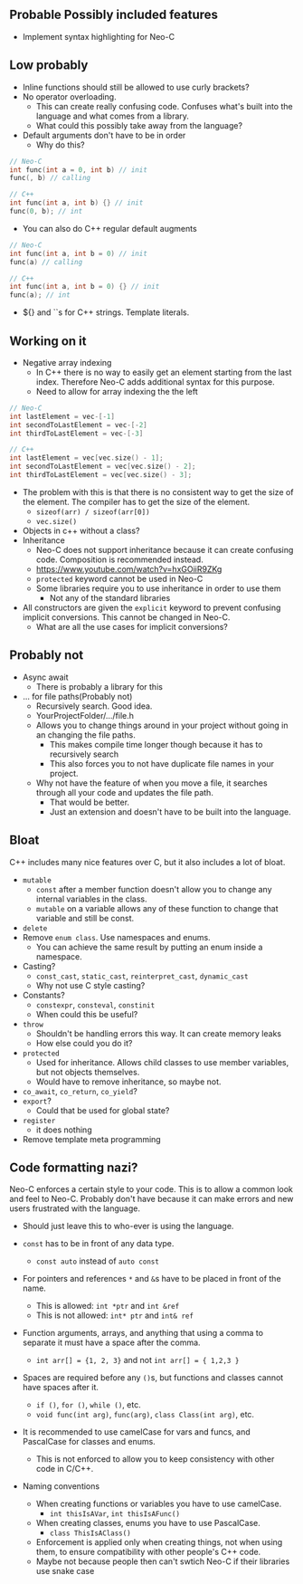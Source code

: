 ## Probable Possibly included features
- Implement syntax highlighting for Neo-C

## Low probably
- Inline functions should still be allowed to use curly brackets?
- No operator overloading.
	- This can create really confusing code. Confuses what's built into the language and what comes from a library.
	- What could this possibly take away from the language?
- Default arguments don't have to be in order
  - Why do this?

```C++
// Neo-C
int func(int a = 0, int b) // init
func(, b) // calling

// C++
int func(int a, int b) {} // init
func(0, b); // int
```

- You can also do C++ regular default augments

```C++
// Neo-C
int func(int a, int b = 0) // init
func(a) // calling

// C++
int func(int a, int b = 0) {} // init
func(a); // int
```
- ${} and ``s for C++ strings. Template literals.

## Working on it
- Negative array indexing
	- In C++ there is no way to easily get an element starting from the last index. Therefore Neo-C adds additional syntax for this purpose.
	- Need to allow for array indexing the the left

```C++
// Neo-C
int lastElement = vec-[-1]
int secondToLastElement = vec-[-2]
int thirdToLastElement = vec-[-3]

// C++
int lastElement = vec[vec.size() - 1];
int secondToLastElement = vec[vec.size() - 2];
int thirdToLastElement = vec[vec.size() - 3];
```
- The problem with this is that there is no consistent way to get the size of the element. The compiler has to get the size of the element.
	- `sizeof(arr) / sizeof(arr[0])`
	- `vec.size()`
- Objects in c++ without a class?
- Inheritance
	- Neo-C does not support inheritance because it can create confusing code. Composition is recommended instead.
	- https://www.youtube.com/watch?v=hxGOiiR9ZKg
	-  `protected` keyword cannot be used in Neo-C
	- Some libraries require you to use inheritance in order to use them
		- Not any of the standard libraries
- All constructors are given the `explicit` keyword to prevent confusing implicit conversions. This cannot be changed in Neo-C.
	- What are all the use cases for implicit conversions?

## Probably not
- Async await
	- There is probably a library for this
- ... for file paths(Probably not)
	- Recursively search. Good idea.
	- YourProjectFolder/.../file.h
	- Allows you to change things around in your project without going in an changing the file paths.
		- This makes compile time longer though because it has to recursively search
		- This also forces you to not have duplicate file names in your project.
	- Why not have the feature of when you move a file, it searches through all your code and updates the file path.
		- That would be better.
		- Just an extension and doesn't have to be built into the language.

## Bloat
C++ includes many nice features over C, but it also includes a lot of bloat.

- `mutable`
	- `const` after a member function doesn't allow you to change any internal variables in the class.
	- `mutable` on a variable allows any of these function to change that variable and still be const.
- `delete`
- Remove `enum class`. Use namespaces and enums.
	- You can achieve the same result by putting an enum inside a namespace.
- Casting?
	- `const_cast`, `static_cast`, `reinterpret_cast`, `dynamic_cast`
	- Why not use C style casting?
- Constants?
	- `constexpr`, `consteval`, `constinit`
	- When could this be useful?
- `throw`
	- Shouldn't be handling errors this way. It can create memory leaks
	- How else could you do it?
- `protected`
	- Used for inheritance. Allows child classes to use member variables, but not objects themselves.
	- Would have to remove inheritance, so maybe not.
- `co_await`, `co_return`, `co_yield`?
- `export`?
	- Could that be used for global state?
- `register`
	- it does nothing
- Remove template meta programming

## Code formatting nazi?
Neo-C enforces a certain style to your code. This is to allow a common look and feel to Neo-C.
Probably don't have because it can make errors and new users frustrated with the language.
- Should just leave this to who-ever is using the language.

- `const` has to be in front of any data type.
	- `const auto` instead of `auto const`
- For pointers and references `*` and `&`s have to be placed in front of the name.
	- This is allowed:     `int *ptr` and `int &ref`
	- This is not allowed: `int* ptr` and `int& ref`
- Function arguments, arrays, and anything that using a comma to separate it must have a space after the comma.
	- `int arr[] = {1, 2, 3}` and not `int arr[] = { 1,2,3 }`
- Spaces are required before any `()`s, but functions and classes cannot have spaces after it.
	- `if ()`, `for ()`, `while ()`, etc.
	- `void func(int arg)`, `func(arg)`, `class Class(int arg)`, etc.
- It is recommended to use camelCase for vars and funcs, and PascalCase for classes and enums.
	- This is not enforced to allow you to keep consistency with other code in C/C++.
- Naming conventions
	- When creating functions or variables you have to use camelCase.
		- `int thisIsAVar`, `int thisIsAFunc()`
	- When creating classes, enums you have to use PascalCase.
		- `class ThisIsAClass()`
	- Enforcement is applied only when creating things, not when using them, to ensure compatibility with other people's C++ code.
	- Maybe not because people then can't swtich Neo-C if their libraries use snake case